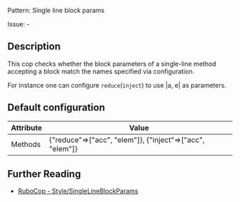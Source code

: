 Pattern: Single line block params

Issue: -

## Description

This cop checks whether the block parameters of a single-line
method accepting a block match the names specified via configuration.

For instance one can configure `reduce`(`inject`) to use |a, e| as
parameters.

## Default configuration

Attribute | Value
--- | ---
Methods | {"reduce"=>["acc", "elem"]}, {"inject"=>["acc", "elem"]}

## Further Reading

* [RuboCop - Style/SingleLineBlockParams](https://rubocop.readthedocs.io/en/latest/cops_style/#stylesinglelineblockparams)
